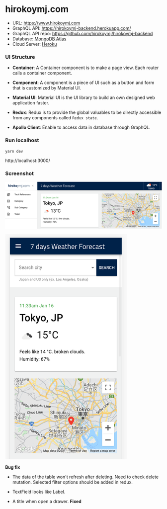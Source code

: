 # hirokoymj.com

- URL: https://www.hirokoymj.com
- GraphQL API: https://hirokoymj-backend.herokuapp.com/
- GraphQL API repo: https://github.com/hirokoymj/hirokoymj-backend
- Database: [MongoDB Atlas](https://www.mongodb.com/cloud/atlas)
- Cloud Server: [Heroku](https://dashboard.heroku.com/apps)

### UI Structure

- **Container**: A Container component is to make a page view. Each router calls a container component.

- **Component**: A component is a piece of UI such as a button and form that is customized by Material UI.

- **Material UI**: Material UI is the UI library to build an own designed web application faster.

- **Redux**: Redux is to provide the global valuables to be directly accessible from any components called `Redux state`.

- **Apollo Client**: Enable to access data in database through GraphQL.

### Run localhost

```js
yarn dev
```

http://localhost:3000/

### Screenshot

![](src/Assets/hirokoymj-com-desktop.png)

![](src/Assets/hirokoymj-com-mobile.png)

**Bug fix**

- The data of the table won't refresh after deleting. Need to check delete mutation. Selected filter options should be added in redux.

- TextField looks like Label.
- A title when open a drawer. **Fixed**
